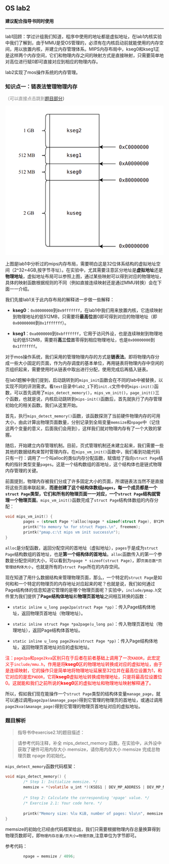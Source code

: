 ## OS lab2
**建议配合指导书同时使用**

***

lab1回顾：学过计组我们知道，程序中使用的地址都是虚拟地址，在lab1内核实验中我们了解到，由于MMU是受OS管理的，必须有在内核启动前就能使用的内存空间，用以放置内核，并建立内存管理体系。MIPS内存布局中，kseg0和kseg1正是这样两个内存空间，它们和物理内存之间的映射方式是直接映射，只需要简单地对高位进行赋0即可直接对应到相应的物理内存。

lab2实现了mos操作系统的内存管理。

### 知识点一：链表法管理物理内存

<font color=grey>（可以直接点击跳到</font>[题目部分](#题目解析)）

![mips-memory](/img/mips%E8%99%9A%E6%8B%9F%E5%9C%B0%E5%9D%80%E7%A9%BA%E9%97%B4.png)

上图是lab1中分析过的mips内存布局，需要明白这是32位体系结构的虚拟地址空间（2^32=4GB,按字节寻址）。在实验中，尤其需要注意区分地址是**虚拟地址**还是**物理地址**，虚拟地址布局可以参照上图，通过某些映射可以得到对应的物理地址，具体的映射函数根据规则的不同（例如直接连续映射还是通过MMU转换）会在下面一一介绍。

我们先接lab1关于此内存布局的解释进一步做一些解释：

* **kseg0**：`0x80000000`到`0x9fffffff`，在lab1中我们用来放置内核，它连续映射到物理地址的低512MB，只需要将**最高位**置0即可得到对应的物理地址（即`0x00000000`到`0x1fffffff`）。

* **kseg1**：`0xa0000000`到`0xbfffffff`，它用于访问外设，也是连续映射到物理地址的低512MB，需要将**高三位**置零得到相应物理地址，也是`0x00000000`到`0x1fffffff`。

对于mos操作系统，我们采用的管理物理内存的方式是**链表法**。即将物理内存分成一些大小固定的页面，作为内存调度的基本单位，再用链表将物理内存中空闲的页组织起来，需要使用时从链表中取出进行分配，使用完成后再插入链表。

在lab1题解中我们提到，启动跳转到的`mips_init`函数会在不同的lab中被替换，以实现不同的评测需求。看`test`目录中`lab2_1`下的`init.c`文件中的`mips-init()`函数，可以首先调用了`mips_detect_memory()`，`mips_vm_init()`，`page_init()`三个函数，也就是说，内核启动跳转到`mips-init()`函数后，首先就执行了内存管理初始化的相关函数。我们从这里开始。

首先，执行`mips_detect_memory()`函数，该函数探测了当前硬件物理内存的可用大小，由此计算出物理页面数量，分别记录到全局变量`memsize`和`npage`中（记住这两个变量的意义，后面我们会用到），这样我们就对物理内存有了一个大致的掌握。

随后，开始建立内存管理机制。目前，页式管理机制还未建立起来，我们需要一些其他的数据结构来暂时管理内存。在`mips_vm_init()`函数中，我们看到功能代码只有一行：调用了一个叫alloc的类似内存分配函数，赋值给了指向`struct Page`结构的指针类型变量`pages`。这是一个结构数组的首地址，这个结构体也是链式物理内存管理的关键。

前面提到，物理内存被我们分成了许多固定大小的页面，所谓链表法当然不是直接将这些页面串联起来，**而是创建了这个结构体数组`pages`，每一个成员都是一个`struct Page`类型，它们和所有的物理页面一一对应，一个`struct Page`结构就管理一个物理页面**。`mips_vm_init()`函数完成了`struct Page`结构体数组的内存分配：

```c
void mips_vm_init() {
        pages = (struct Page *)alloc(npage * sizeof(struct Page), BY2PG, 1);
        printk("to memory %x for struct Pages.\n", freemem);
        printk("pmap.c:\t mips vm init success\n");
}
```

`alloc`是分配函数，返回分配空间的首地址（虚拟地址），`pages`于是成为`struct Page`结构数组的首地址，也是**第一个结构体的首地址**。`alloc`函数传入的第一个参数是分配空间的大小，可以看到为`npage * sizeof(struct Page)`，即`页面总数*页管理结构体大小`，也就是所有的`struct Page`所在的内存空间。

现在知道了用什么数据结构来管理物理页面，那么，一个特定的`struct Page`是如何和和一个特定的物理页的内存地址对应起来的呢？也就是说，我们如何通过Page结构体的信息知道它管理的是哪个物理页面呢？实验中，`include/pmap.h`文件里为我们提供了**Page结构体地址**和**物理页首地址**之间相互转换的函数：

* `static inline u_long page2pa(struct Page *pp)`：传入Page结构体地址，返回物理页首地址（物理地址）。

* `static inline struct Page *pa2page(u_long pa)`：传入物理页首地址（物理地址），返回Page结构体首地址。

* `static inline u_long page2kva(struct Page *pp)`：传入Page结构体地址，返回物理页首地址对应的虚拟地址。

<font color=red>注：`page2pa`和`page2kva`区别只在于后者在前者基础上调用了一次`KADDR`，此宏定义于`include/mmu.h`，作用是将**kseg0**区的物理地址转换成对应的虚拟地址，由于是连续映射，它的操作只是简单地将物理地址延展至32位并在最高位设置为1，和它对应的是宏`PADDR`，它将**kseg0**虚拟地址转换成物理地址，只是将最高位设置位0。这就能和我们之前所说的**kseg0**区的虚拟地址和物理地址映射解释通了。</font>

所以，假如我们现在能操作一个`struct Page`类型的结构体变量`manage_page`，就可以通过调用`page2pa(&manage_page)`得到它管理的物理页的首地址，或通过调用`page2kva(&manage_page)`得到它管理的物理页首地址对应的虚拟地址。



### 题目解析
>指导书中exercise2.1的题目描述：

>请参考代码注释，补全 mips_detect_memory 函数。在实验中，从外设中获取了硬件可用内存大小 memsize，请你用内存大小 memsize 完成总物理页数 npage 的初始化。 

`mips_detect_memory`函数代码框架：
```c
void mips_detect_memory() {
        /* Step 1: Initialize memsize. */
        memsize = *(volatile u_int *)(KSEG1 | DEV_MP_ADDRESS | DEV_MP_MEMORY);

        /* Step 2: Calculate the corresponding 'npage' value. */
        /* Exercise 2.1: Your code here. */

        printk("Memory size: %lu KiB, number of pages: %lu\n", memsize / 1024, npage);
}
```

memsize的初始化已经由代码框架给出，我们只需要根据物理内存总量换算得到物理页数即可，即`物理内存总量/页大小=物理页数`,注意单位为字节即可。

参考代码：
```c
        npage = memsize / 4096;
```